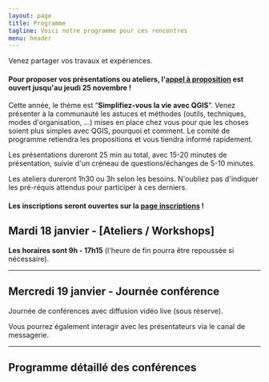 ```yaml
---
layout: page
title: Programme
tagline: Voici notre programme pour ces rencontres
menu: header
---
```


Venez partager vos travaux et expériences. 

#### Pour proposer vos présentations ou ateliers, l'[appel à proposition](../2021/11/22/appels_a_proposition.html) est ouvert jusqu'au jeudi 25 novembre !

Cette année, le thème est “<b>Simplifiez-vous la vie avec QGIS</b>”. Venez présenter à la communauté les astuces et méthodes (outils, techniques, modes d'organisation, ...) mises en place chez vous pour que les choses soient plus simples avec QGIS, pourquoi et comment. Le comité de programme retiendra les propositions et vous tiendra informé rapidement.

Les présentations dureront 25 min au total, avec 15-20 minutes de présentation, suivie d'un créneau de questions/échanges de 5-10 minutes.

Les ateliers dureront 1h30 ou 3h selon les besoins. N'oubliez pas d'indiquer les pré-réquis attendus pour participer à ces derniers.



#### Les inscriptions seront **ouvertes** sur la [page inscriptions](/z25_inscription.html) !

## Mardi 18 janvier - [Ateliers / Workshops]

**Les horaires sont 9h - 17h15** (l'heure de fin pourra être repoussée si nécessaire).

---

## Mercredi 19 janvier - Journée conférence

Journée de conférences avec diffusion vidéo live (sous réserve).

Vous pourrez également interagir avec les présentateurs via le canal de messagerie.

_______________________


## Programme détaillé des conférences
